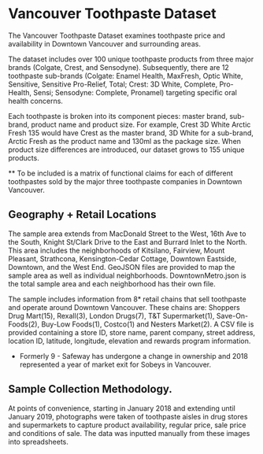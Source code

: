 # Vancouver Toothpaste Dataset

The Vancouver Toothpaste Dataset examines toothpaste price and availability in Downtown Vancouver and surrounding areas.

The dataset includes over 100 unique toothpaste products from three major brands (Colgate, Crest, and Sensodyne). Subsequently, there are 12 toothpaste sub-brands (Colgate: Enamel Health, MaxFresh, Optic White, Sensitive, Sensitive Pro-Relief, Total; Crest: 3D White, Complete, Pro-Health, Sensi; Sensodyne: Complete, Pronamel) targeting specific oral health concerns. 

Each toothpaste is broken into its component pieces: master brand, sub-brand, product name and product size. For example, Crest 3D White Arctic Fresh 135 would have Crest as the master brand, 3D White for a sub-brand, Arctic Fresh as the product name and 130ml as the package size. When product size differences are introduced, our dataset grows to 155 unique products. 

** To be included is a matrix of functional claims for each of different toothpastes sold by the major three toothpaste companies in Downtown Vancouver. 

## Geography + Retail Locations
The sample area extends from MacDonald Street to the West, 16th Ave to the South, Knight St/Clark Drive to the East and Burrard Inlet to the North. This area includes the neighborhoods of Kitsilano, Fairview, Mount Pleasant, Strathcona, Kensington-Cedar Cottage, Downtown Eastside, Downtown, and the West End. GeoJSON files are provided to map the sample area as well as individual neighborhoods. DowntownMetro.json is the total sample area and each neighborhood has their own file.

The sample includes information from 8* retail chains that sell toothpaste and operate around Downtown Vancouver. These chains are: Shoppers Drug Mart(15), Rexall(3), London Drugs(7), T&T Supermarket(1), Save-On-Foods(2), Buy-Low Foods(1), Costco(1) and Nesters Market(2). A CSV file is provided  containing a store ID, store name, parent company, street address, location ID, latitude, longitude, elevation and rewards program information. 

* Formerly 9 - Safeway has undergone a change in ownership and 2018 represented a year of market exit for Sobeys in Vancouver. 

## Sample Collection Methodology.
At points of convenience, starting in January 2018 and extending until January 2019, photographs were taken of toothpaste aisles in drug stores and supermarkets to capture product availability, regular price, sale price and conditions of sale. The data was inputted manually from these images into spreadsheets.
